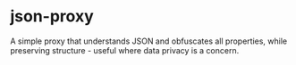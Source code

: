# json-proxy
A simple proxy that understands JSON and obfuscates all properties, while preserving structure - useful where data privacy is a concern.

